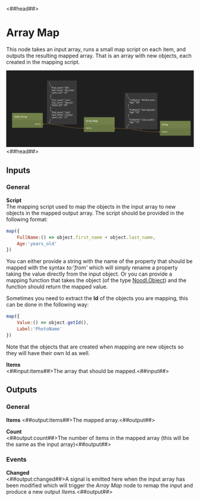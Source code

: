 <##head##>
# Array Map
This node takes an input array, runs a small map script on each item, and outputs the resulting mapped array. That is an array with new objects, each created in the mapping script.

![](array-map.png ':class=img-size-l')
<##head##>
## Inputs

### General

**Script**  
The mapping script used to map the objects in the input array to new objects in the mapped output array. The script should be provided in the following format:


```javascript
map({
	FullName:() => object.first_name + object.last_name,
	Age:'years_old'
})
```

You can either provide a string with the name of the property that should be mapped with the syntax *to:'from'* which will simply rename a property taking the value directly from the input object. Or you can provide a mapping function that takes the object (of the type [Noodl.Object](/javascript-api/noodl-object.md)) and the function should return the mapped value.

Sometimes you need to extract the **Id** of the objects you are mapping, this can be done in the following way:

```javascript
map({
	Value:() => object.getId(),
	Label:'PhotoName'
})
```

Note that the objects that are created when mapping are new objects so they will have their own Id as well.

**Items**  
<##input:items##>The array that should be mapped.<##input##>
## Outputs

### General

**Items**
<##output:items##>The mapped array.<##output##>

**Count**  
<##output:count##>The number of items in the mapped array (this will be the same as the input array)<##output##>

### Events

**Changed**  
<##output:changed##>A signal is emitted here when the input array has been modified which will trigger the *Array Map* node to remap the input and produce a new output *Items*.<##output##>

